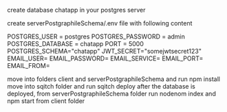 create database chatapp in your postgres server

create serverPostgraphileSchema/.env file with following content

POSTGRES_USER = postgres
POSTGRES_PASSWORD = admin
POSTGRES_DATABASE = chatapp
PORT = 5000
POSTGRES_SCHEMA="chatapp"
JWT_SECRET="somejwtsecret123"
EMAIL_USER=
EMAIL_PASSWORD=
EMAIL_SERVICE=
EMAIL_PORT=
EMAIL_FROM=

move into folders client and serverPostgraphileSchema and run npm install
move into sqitch folder and run sqitch deploy
after the database is deployed, from serverPostgraphileSchema folder run nodenom index
and npm start from client folder

